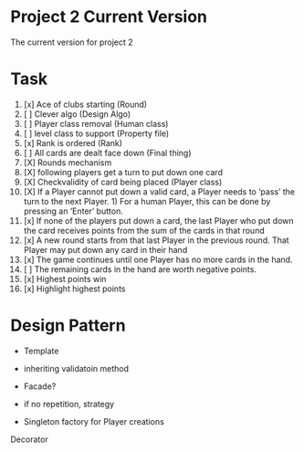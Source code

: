 # Project 2 Current Version
The current version for project 2

# Task
1)  [x] Ace of clubs starting (Round)
2)  [ ] Clever algo (Design Algo)
3)  [ ] Player class removal (Human class)
4)  [ ] level class to support (Property file)
5)  [x] Rank is ordered (Rank)
6)  [ ] All cards are dealt face down (Final thing) 
7)  [X] Rounds mechanism 
8)  [X] following players get a turn to put down one card
9)  [X] Checkvalidity of card being placed (Player class)
10)  [X] If a Player cannot put down a valid card, a Player needs to ‘pass’ the turn to the next Player. 
	1) For a human Player, this can be done by pressing an ‘Enter’ button.
11)  [x] If none of the players put down a card, the last Player who put down the card receives points from the sum of the cards in that round
12)  [x] A new round starts from that last Player in the previous round. That Player may put down any card in their hand
13)  [x] The game continues until one Player has no more cards in the hand.
14)  [ ] The remaining cards in the hand are worth negative points.
15)  [x] Highest points win
16)  [x] Highlight highest points

# Design Pattern

- Template
- inheriting validatoin method
- Facade?
- if no repetition, strategy


- Singleton factory for Player creations

Decorator
